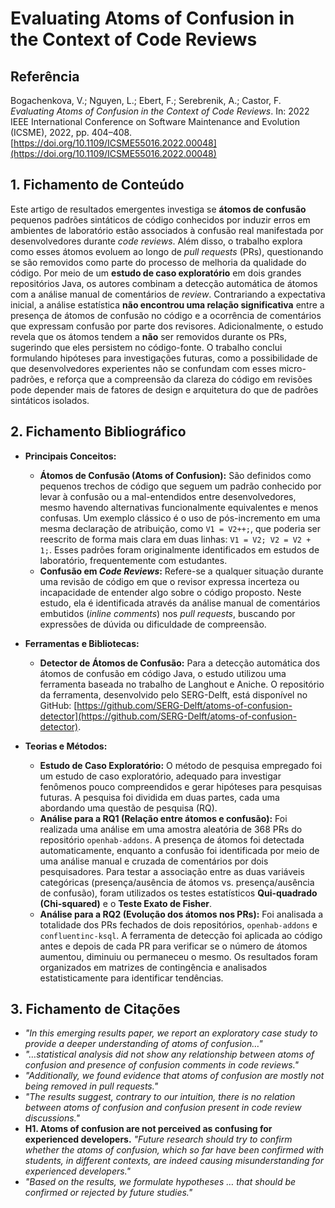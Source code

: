 # Evaluating Atoms of Confusion in the Context of Code Reviews

## Referência
Bogachenkova, V.; Nguyen, L.; Ebert, F.; Serebrenik, A.; Castor, F. *Evaluating Atoms of Confusion in the Context of Code Reviews*. In: 2022 IEEE International Conference on Software Maintenance and Evolution (ICSME), 2022, pp. 404–408. [https://doi.org/10.1109/ICSME55016.2022.00048](https://doi.org/10.1109/ICSME55016.2022.00048)

## 1. Fichamento de Conteúdo

Este artigo de resultados emergentes investiga se **átomos de confusão** pequenos padrões sintáticos de código conhecidos por induzir erros em ambientes de laboratório estão associados à confusão real manifestada por desenvolvedores durante *code reviews*. Além disso, o trabalho explora como esses átomos evoluem ao longo de *pull requests* (PRs), questionando se são removidos como parte do processo de melhoria da qualidade do código. Por meio de um **estudo de caso exploratório** em dois grandes repositórios Java, os autores combinam a detecção automática de átomos com a análise manual de comentários de *review*. Contrariando a expectativa inicial, a análise estatística **não encontrou uma relação significativa** entre a presença de átomos de confusão no código e a ocorrência de comentários que expressam confusão por parte dos revisores. Adicionalmente, o estudo revela que os átomos tendem a **não** ser removidos durante os PRs, sugerindo que eles persistem no código-fonte. O trabalho conclui formulando hipóteses para investigações futuras, como a possibilidade de que desenvolvedores experientes não se confundam com esses micro-padrões, e reforça que a compreensão da clareza do código em revisões pode depender mais de fatores de design e arquitetura do que de padrões sintáticos isolados.

## 2. Fichamento Bibliográfico

* **Principais Conceitos:**
    * **Átomos de Confusão (Atoms of Confusion):** São definidos como pequenos trechos de código que seguem um padrão conhecido por levar à confusão ou a mal-entendidos entre desenvolvedores, mesmo havendo alternativas funcionalmente equivalentes e menos confusas. Um exemplo clássico é o uso de pós-incremento em uma mesma declaração de atribuição, como `V1 = V2++;`, que poderia ser reescrito de forma mais clara em duas linhas: `V1 = V2; V2 = V2 + 1;`. Esses padrões foram originalmente identificados em estudos de laboratório, frequentemente com estudantes.
    * **Confusão em *Code Reviews*:** Refere-se a qualquer situação durante uma revisão de código em que o revisor expressa incerteza ou incapacidade de entender algo sobre o código proposto. Neste estudo, ela é identificada através da análise manual de comentários embutidos (*inline comments*) nos *pull requests*, buscando por expressões de dúvida ou dificuldade de compreensão.

* **Ferramentas e Bibliotecas:**
    * **Detector de Átomos de Confusão:** Para a detecção automática dos átomos de confusão em código Java, o estudo utilizou uma ferramenta baseada no trabalho de Langhout e Aniche. O repositório da ferramenta, desenvolvido pelo SERG-Delft, está disponível no GitHub: [https://github.com/SERG-Delft/atoms-of-confusion-detector](https://github.com/SERG-Delft/atoms-of-confusion-detector).

* **Teorias e Métodos:**
    * **Estudo de Caso Exploratório:** O método de pesquisa empregado foi um estudo de caso exploratório, adequado para investigar fenômenos pouco compreendidos e gerar hipóteses para pesquisas futuras. A pesquisa foi dividida em duas partes, cada uma abordando uma questão de pesquisa (RQ).
    * **Análise para a RQ1 (Relação entre átomos e confusão):** Foi realizada uma análise em uma amostra aleatória de 368 PRs do repositório `openhab-addons`. A presença de átomos foi detectada automaticamente, enquanto a confusão foi identificada por meio de uma análise manual e cruzada de comentários por dois pesquisadores. Para testar a associação entre as duas variáveis categóricas (presença/ausência de átomos vs. presença/ausência de confusão), foram utilizados os testes estatísticos **Qui-quadrado (Chi-squared)** e o **Teste Exato de Fisher**.
    * **Análise para a RQ2 (Evolução dos átomos nos PRs):** Foi analisada a totalidade dos PRs fechados de dois repositórios, `openhab-addons` e `confluentinc-ksql`. A ferramenta de detecção foi aplicada ao código antes e depois de cada PR para verificar se o número de átomos aumentou, diminuiu ou permaneceu o mesmo. Os resultados foram organizados em matrizes de contingência e analisados estatisticamente para identificar tendências.

## 3. Fichamento de Citações

* _"In this emerging results paper, we report an exploratory case study to provide a deeper understanding of atoms of confusion…"_
* _"…statistical analysis did not show any relationship between atoms of confusion and presence of confusion comments in code reviews."_
* _"Additionally, we found evidence that atoms of confusion are mostly not being removed in pull requests."_
* _"The results suggest, contrary to our intuition, there is no relation between atoms of confusion and confusion present in code review discussions."_
* **H1. Atoms of confusion are not perceived as confusing for experienced developers.** _"Future research should try to confirm whether the atoms of confusion, which so far have been confirmed with students, in different contexts, are indeed causing misunderstanding for experienced developers."_
* _"Based on the results, we formulate hypotheses … that should be confirmed or rejected by future studies."_
